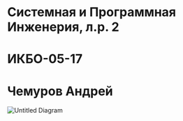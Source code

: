 # Системная и Программная Инженерия, л.р. 2
# ИКБО-05-17
# Чемуров Андрей


![Untitled Diagram](https://user-images.githubusercontent.com/58785926/113198673-defb4880-926e-11eb-83de-cf66e1798172.png)
